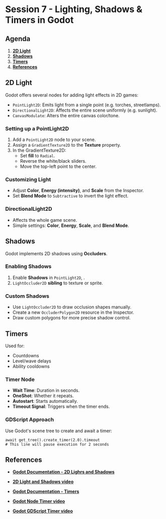 # Session 7 - Lighting, Shadows & Timers in Godot

## Agenda

1. **[2D Light](#2d-light)**
2. **[Shadows](#shadows)**
3. **[Timers](#timers)**
4. **[References](#references)**

## 2D Light

Godot offers several nodes for adding light effects in 2D games:

- `PointLight2D`: Emits light from a single point (e.g. torches, streetlamps).
- `DirectionalLight2D`: Affects the entire scene uniformly (e.g. sunlight).
- `CanvasModulate`: Alters the entire canvas color/tone.

### Setting up a PointLight2D

1. Add a `PointLight2D` node to your scene.
2. Assign a `GradientTexture2D` to the **Texture** property.
3. In the GradientTexture2D:
   - Set **fill** to `Radial`.
   - Reverse the white/black sliders.
   - Move the top-left point to the center.

### Customizing Light

- Adjust **Color**, **Energy (intensity)**, and **Scale** from the Inspector.
- Set **Blend Mode** to `Subtractive` to invert the light effect.

### DirectionalLight2D

- Affects the whole game scene.
- Simple settings: **Color**, **Energy**, **Scale**, and **Blend Mode**.

## Shadows

Godot implements 2D shadows using **Occluders**.

### Enabling Shadows

1. Enable **Shadows** in `PointLight2D`, .
2. `LightOccluder2D` **sibling** to texture or sprite.

### Custom Shadows

- Use `LightOccluder2D` to draw occlusion shapes manually.
- Create a new `OccluderPolygon2D` resource in the Inspector.
- Draw custom polygons for more precise shadow control.

## Timers

Used for:

- Countdowns
- Level/wave delays
- Ability cooldowns

### Timer Node

- **Wait Time**: Duration in seconds.
- **OneShot**: Whether it repeats.
- **Autostart**: Starts automatically.
- **Timeout Signal**: Triggers when the timer ends.

### GDScript Approach

Use Godot's scene tree to create and await a timer:

```gdscript
await get_tree().create_timer(2.0).timeout
# This line will pause execution for 2 seconds
``` 

## References

- **[Godot Documentation - 2D Lighrs and Shadows](https://docs.godotengine.org/en/stable/tutorials/2d/2d_lights_and_shadows.html)**
- **[2D Light and Shadows video](https://www.youtube.com/watch?v=AAPqEebFV-E)**

- **[Godot Documentation - Timers](https://docs.godotengine.org/en/stable/classes/class_timer.html)**
- **[Godot Node Timer video](https://www.youtube.com/watch?v=Zf6awHRr7bU)**
- **[Godot GDScript Timer video](https://www.youtube.com/watch?v=ZtKHZP2bRos)**



